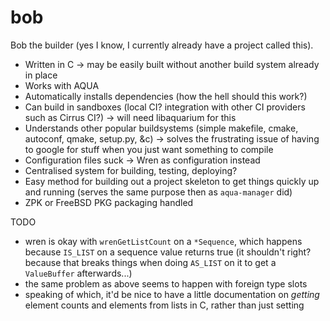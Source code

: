 # bob

Bob the builder (yes I know, I currently already have a project called this).

- Written in C -> may be easily built without another build system already in place
- Works with AQUA
- Automatically installs dependencies (how the hell should this work?)
- Can build in sandboxes (local CI? integration with other CI providers such as Cirrus CI?) -> will need libaquarium for this
- Understands other popular buildsystems (simple makefile, cmake, autoconf, qmake, setup.py, &c) -> solves the frustrating issue of having to google for stuff when you just want something to compile
- Configuration files suck -> Wren as configuration instead
- Centralised system for building, testing, deploying?
- Easy method for building out a project skeleton to get things quickly up and running (serves the same purpose then as `aqua-manager` did)
- ZPK or FreeBSD PKG packaging handled

TODO

- wren is okay with `wrenGetListCount` on a `*Sequence`, which happens because `IS_LIST` on a sequence value returns true (it shouldn't right? because that breaks things when doing `AS_LIST` on it to get a `ValueBuffer` afterwards...)
- the same problem as above seems to happen with foreign type slots
- speaking of which, it'd be nice to have a little documentation on *getting* element counts and elements from lists in C, rather than just setting
